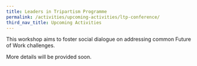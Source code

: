 ```yaml
---
title: Leaders in Tripartism Programme 
permalink: /activities/upcoming-activities/ltp-conference/
third_nav_title: Upcoming Activities
---
```

This workshop aims to foster social dialogue on addressing common Future of Work challenges. 

More details will be provided soon.

